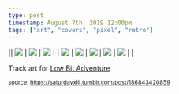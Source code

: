 ```yaml
---
type: post
timestamp: August 7th, 2019 12:00pm
tags: ["art", "covers", "pixel", "retro"]
---
```


|| <img src="https://saturdayxiii.github.io/media/186843420859_1.png"/> | <img src="https://saturdayxiii.github.io/media/186843420859_2.png"/> | <img src="https://saturdayxiii.github.io/media/186843420859_3.png"/> |
| <img src="https://saturdayxiii.github.io/media/186843420859_4.png"/> | <img src="https://saturdayxiii.github.io/media/186843420859_5.png"/> | <img src="https://saturdayxiii.github.io/media/186843420859_6.png"/> |
 <img src="https://saturdayxiii.github.io/media/186843420859_7.png"/> | <img src="https://saturdayxiii.github.io/media/186843420859_8.png"/> |  |

Track art for <a href="https://saturdayxiii.bandcamp.com/album/low-bit-adventure" target="_blank">Low Bit Adventure</a>
 
  
<small>source: https://saturdayxiii.tumblr.com/post/186843420859</small>